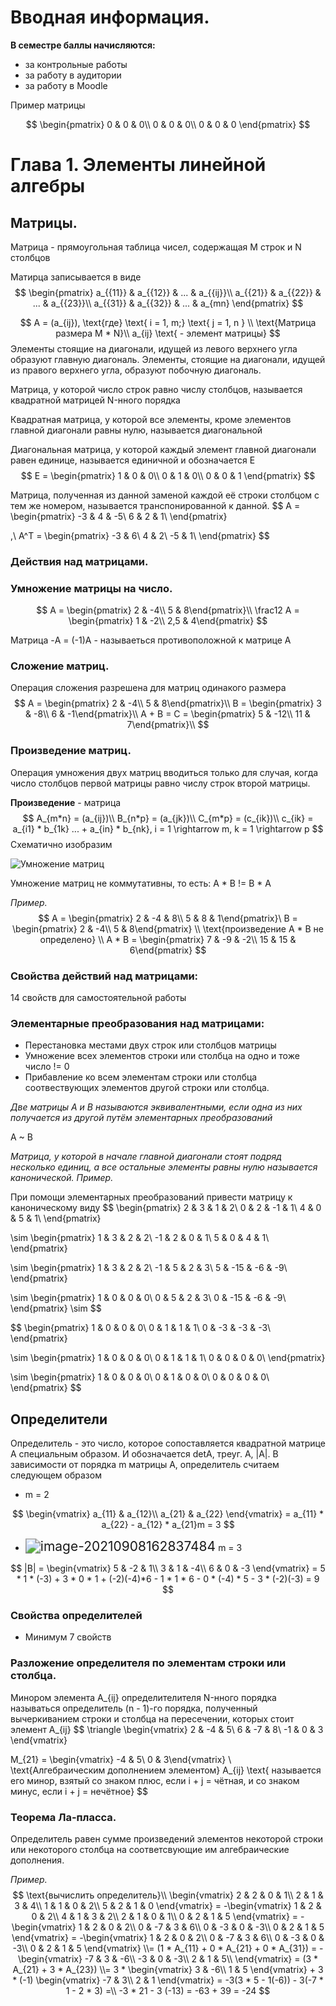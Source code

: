 # **Вводная информация.**

**В семестре баллы начисляются:**

*  за контрольные работы
* за работу в аудитории
* за работу в Moodle

Пример матрицы


$$
\begin{pmatrix}
0 & 0 & 0\\
0 & 0 & 0\\
0 & 0 & 0
\end{pmatrix}
$$

# Глава 1. Элементы линейной алгебры

## Матрицы.

Матрица - прямоугольная таблица чисел, содержащая M строк и N столбцов 

Матирца записывается в виде
$$
\begin{pmatrix}
a_{{11}} & a_{{12}} & ... & a_{{ij}}\\
a_{{21}} & a_{{22}} & ... & a_{{23}}\\
a_{{31}} & a_{{32}} & ... & a_{mn}
\end{pmatrix}
$$



$$
A = (a_{ij}), \text{где}
\text{ i = 1, m;}
\text{ j = 1, n } \\
\text{Матрица размера M * N}\\
a_{ij} \text{ - элемент матрицы}
$$
Элементы стоящие на диагонали, идущей из левого верхнего угла образуют главную диагональ. Элементы, стоящие на диагонали, идущей из правого верхнего угла, образуют побочную диагональ.

Матрица, у которой число строк равно числу столбцов, называется квадратной матрицей N-нного порядка

Квадратная матрица, у которой все элементы, кроме элементов главной диагонали равны нулю, называется диагональной

Диагональная матрица, у которой каждый элемент главной диагонали равен единице, называется единичной и обозначается E
$$
E = \begin{pmatrix}
1 & 0 & 0\\
0 & 1 & 0\\
0 & 0 & 1
\end{pmatrix}
$$


Матрица, полученная из данной заменой каждой её строки столбцом с тем же номером, называется транспонированной к данной.
$$
A = \begin{pmatrix}
-3 & 4 & -5\\
6 & 2 & 1\\
\end{pmatrix}

,\ A^T = \begin{pmatrix}
-3 & 6\\
4 & 2\\
-5 & 1\\
\end{pmatrix}
$$

### Действия над матрицами.

### Умножение матрицы на число.

$$
A = \begin{pmatrix} 2 & -4\\ 5 & 8\end{pmatrix}\\
\frac12 A = \begin{pmatrix} 1 & -2\\ 2,5 & 4\end{pmatrix}
$$

Матрица -A = (-1)A - называеться противоположной к матрице A

### Сложение матриц.

Операция сложения разрешена для матриц одинакого размера
$$
A = \begin{pmatrix} 2 & -4\\ 5 & 8\end{pmatrix}\\
B = \begin{pmatrix} 3 & -8\\ 6 & -1\end{pmatrix}\\
A + B = C = \begin{pmatrix} 5 & -12\\ 11 & 7\end{pmatrix}\\
$$

### Произведение матриц.

Операция умножения двух матриц вводиться только для случая, когда число столбцов первой матрицы равно числу строк второй матрицы.

**Произведение** - матрица
$$
A_{m*n} = (a_{ij})\\
B_{n*p} = (a_{jk})\\
C_{m*p} = (c_{ik})\\
c_{ik} = a_{i1} * b_{1k} ... + a_{in} * b_{nk}, i = 1 \rightarrow m, k = 1 \rightarrow p
$$
Схематично изобразим

![Умножение матриц](https://external-content.duckduckgo.com/iu/?u=https%3A%2F%2Fwww.berdov.com%2Fimg%2Fworks%2Fmatrix%2Fumnozhenie-matric%2Fprobniy-snimok-2.png&f=1&nofb=1)

Умножение матриц не коммутативны, то есть: A * B != B * A

*Пример.*
$$
A = \begin{pmatrix} 2 & -4 & 8\\ 5 & 8 & 1\end{pmatrix}\
B = \begin{pmatrix} 2 & -4\\ 5 & 8\end{pmatrix}
\\ \text{произведение A * B не определено}
\\ A * B =  \begin{pmatrix} 7 & -9 & -2\\ 15 & 15 & 6\end{pmatrix}
$$

### Свойства действий над матрицами:

14 свойств для самостоятельной работы

### Элементарные преобразования над матрицами:

* Перестановка местами двух строк или столбцов матрицы
* Умножение всех элементов строки или столбца на одно и тоже число != 0
* Прибавление ко всем элементам строки или столбца соотвествующих элементов другой строки или столбца.

*Две матрицы A и B называются эквивалентными, если одна из них получается из другой путём элементарных преобразований*

A ~ B

*Матрица, у которой в начале главной диагонали стоят подряд несколько единиц, а все остальные элементы равны нулю называется канонической. Пример.*

При помощи элементарных преобразований привести матрицу к каноническому виду
$$
\begin{pmatrix} 
2 & 3 & 1 & 2\\
0 & 2 & -1 & 1\\
4 & 0 & 5 & 1\\ 
\end{pmatrix} 

\sim
\begin{pmatrix} 
1 & 3 & 2 & 2\\
-1 & 2 & 0 & 1\\
5 & 0 & 4 & 1\\ 
\end{pmatrix}

\sim
\begin{pmatrix} 
1 & 3 & 2 & 2\\
-1 & 5 & 2 & 3\\
5 & -15 & -6 & -9\\ 
\end{pmatrix}

\sim
\begin{pmatrix} 
1 & 0 & 0 & 0\\
0 & 5 & 2 & 3\\
0 & -15 & -6 & -9\\ 
\end{pmatrix} 
\sim
$$

$$
\begin{pmatrix} 
1 & 0 & 0 & 0\\
0 & 1 & 1 & 1\\
0 & -3 & -3 & -3\\ 
\end{pmatrix} 

\sim 
\begin{pmatrix} 
1 & 0 & 0 & 0\\
0 & 1 & 1 & 1\\
0 & 0 & 0 & 0\\ 
\end{pmatrix}

\sim
\begin{pmatrix} 
1 & 0 & 0 & 0\\
0 & 1 & 0 & 0\\
0 & 0 & 0 & 0\\ 
\end{pmatrix}
$$



## Определители

Определитель - это число, которое сопоставляется квадратной матрице A специальным образом. И обозначается detA, треуг. A, |A|. В зависимости от порядка m матрицы A, определитель считаем следующем образом

* m = 2

$$
\begin{vmatrix}
a_{11} & a_{12}\\
a_{21} & a_{22}
\end{vmatrix} =
a_{11} * a_{22} - a_{12} * a_{21}m = 3
$$

* <img src="/home/semen/snap/typora/42/.config/Typora/typora-user-images/image-20210908162837484.png" alt="image-20210908162837484" style="zoom:150%;" /> m = 3

$$
|B| = \begin{vmatrix}
5 & -2 & 1\\
3 & 1 & -4\\
6 & 0 & -3
\end{vmatrix} = 
5 * 1 * (-3) + 3 * 0 * 1 + (-2)(-4)*6 - 1 * 1 * 6 - 0 * (-4) * 5 - 3 * (-2)(-3) = 9
$$

### Свойства определителей

* Минимум 7 свойств

### Разложение определителя по элементам строки или столбца.

Минором элемента A\_{ij} определителителя N-нного порядка называться определитель (n - 1)-го порядка, полученный вычеркиванием строки и столбца на пересечении, которых стоит элемент A\_{ij}
$$
\triangle
\begin{vmatrix}
2 & -4 & 5\\
6 & -7 & 8\\
-1 & 0 & 3
\end{vmatrix}

M_{21} = 
\begin{vmatrix} -4 & 5\\ 0 & 3\end{vmatrix}
\\ 
\text{Алгебраическим дополнением элементом} A_{ij} \text{ называется его минор, взятый со знаком плюс, если i + j = чётная, и со знаком минус, если i + j = нечётное}
$$


### Теорема Ла-пласса.

Определитель равен сумме произведений элементов некоторой строки или некоторого столбца на соответсвующие им алгебраические дополнения.

*Пример.*
$$
\text{вычислить определитель}\\
\begin{vmatrix}
2 & 2 & 0 & 1\\
2 & 1 & 3 & 4\\
1 & 1 & 0 & 2\\
5 & 2 & 1 & 0
\end{vmatrix} = 
-\begin{vmatrix}
1 & 2 & 0 & 2\\
4 & 1 & 3 & 2\\
2 & 1 & 0 & 1\\
0 & 2 & 1 & 5
\end{vmatrix} =
-\begin{vmatrix}
1 & 2 & 0 & 2\\
0 & -7 & 3 & 6\\
0 & -3 & 0 & -3\\
0 & 2 & 1 & 5
\end{vmatrix} =
-\begin{vmatrix}
1 & 2 & 0 & 2\\
0 & -7 & 3 & 6\\
0 & -3 & 0 & -3\\
0 & 2 & 1 & 5
\end{vmatrix} \\= 
(1 * A_{11} + 0 * A_{21} + 0 * A_{31}) = 
-\begin{vmatrix}
-7 & 3 & -6\\
-3 & 0 & -3\\
2 & 1 & 5\\
\end{vmatrix} = (3 * A_{21} + 3 * A_{23}) \\= 
3 * \begin{vmatrix}
3 & -6\\
1 & 5
\end{vmatrix} + 3 * (-1)  \begin{vmatrix}
-7 & 3\\
2 & 1
\end{vmatrix} = -3(3 * 5 - 1(-6)) - 3(-7 * 1 - 2 * 3) =\\ -3 * 21 - 3 (-13) = -63 + 39 = -24
$$
